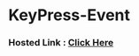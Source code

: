 # KeyPress-Event

### Hosted Link : <a href="https://lok-ii.github.io/KeyPress-Event/">Click Here</a>

